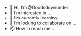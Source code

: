 - 👋 Hi, I’m @Goodsdownunder
- 👀 I’m interested in ...
- 🌱 I’m currently learning ...
- 💞️ I’m looking to collaborate on ...
- 📫 How to reach me ...

<!---
Goodsdownunder/Goodsdownunder is a ✨ special ✨ repository because its `README.md` (this file) appears on your GitHub profile.
You can click the Preview link to take a look at your changes.
--->
